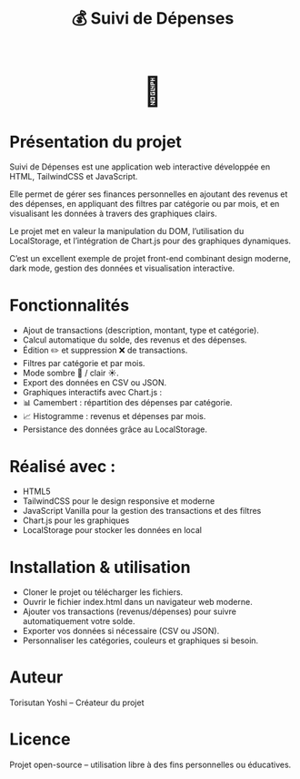 <h1 align="center">💰 Suivi de Dépenses</h1>  
<div align="center">  
  <h2 style="font-size: 50px;">👜</h2>  
</div>  

# Présentation du projet

Suivi de Dépenses est une application web interactive développée en HTML, TailwindCSS et JavaScript.

Elle permet de gérer ses finances personnelles en ajoutant des revenus et des dépenses, en appliquant des filtres par catégorie ou par mois, et en visualisant les données à travers des graphiques clairs.

Le projet met en valeur la manipulation du DOM, l’utilisation du LocalStorage, et l’intégration de Chart.js pour des graphiques dynamiques.

C’est un excellent exemple de projet front-end combinant design moderne, dark mode, gestion des données et visualisation interactive.

# Fonctionnalités
- Ajout de transactions (description, montant, type et catégorie).
- Calcul automatique du solde, des revenus et des dépenses.
- Édition ✏️ et suppression ❌ de transactions.
- Filtres par catégorie et par mois.
- Mode sombre 🌙 / clair ☀️.
- Export des données en CSV ou JSON.
- Graphiques interactifs avec Chart.js :
- 📊 Camembert : répartition des dépenses par catégorie.
- 📈 Histogramme : revenus et dépenses par mois.
- Persistance des données grâce au LocalStorage.

# Réalisé avec :
- HTML5
- TailwindCSS pour le design responsive et moderne
- JavaScript Vanilla pour la gestion des transactions et des filtres
- Chart.js pour les graphiques
- LocalStorage pour stocker les données en local

# Installation & utilisation
- Cloner le projet ou télécharger les fichiers.
- Ouvrir le fichier index.html dans un navigateur web moderne.
- Ajouter vos transactions (revenus/dépenses) pour suivre automatiquement votre solde.
- Exporter vos données si nécessaire (CSV ou JSON).
- Personnaliser les catégories, couleurs et graphiques si besoin.

# Auteur

Torisutan Yoshi – Créateur du projet

# Licence

Projet open-source – utilisation libre à des fins personnelles ou éducatives.

